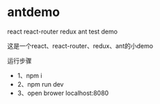 # antdemo
<p>react react-router redux ant test demo</p>
<p>这是一个react、react-router、redux、ant的小demo</p>
</p>运行步骤</p>
<ul>
<li>1、npm i  </li>
<li>2、npm run dev </li>
<li>3、open brower localhost:8080</li>
</ul>
